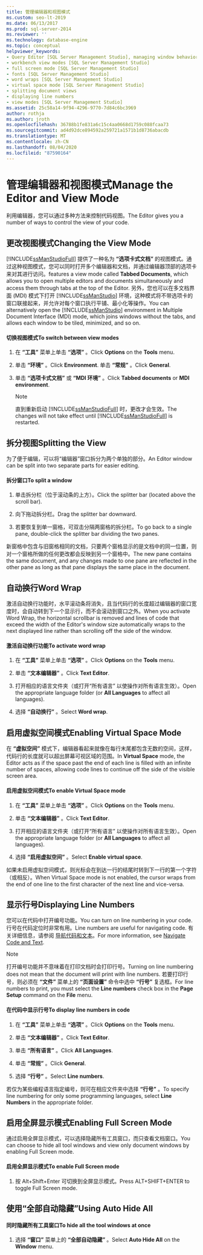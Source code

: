 ```yaml
---
title: 管理编辑器和视图模式
ms.custom: seo-lt-2019
ms.date: 06/13/2017
ms.prod: sql-server-2014
ms.reviewer: ''
ms.technology: database-engine
ms.topic: conceptual
helpviewer_keywords:
- Query Editor [SQL Server Management Studio], managing window behavior
- workbench view modes [SQL Server Management Studio]
- full screen mode [SQL Server Management Studio]
- fonts [SQL Server Management Studio]
- word wraps [SQL Server Management Studio]
- virtual space mode [SQL Server Management Studio]
- splitting document views
- displaying line numbers
- view modes [SQL Server Management Studio]
ms.assetid: 25c58a14-9f94-4296-9770-7d84c6bc3969
author: rothja
ms.author: jroth
ms.openlocfilehash: 36788b1fe831a6c15c4aa0668d1759c088fcaa73
ms.sourcegitcommit: ad4d92dce894592a259721a1571b1d8736abacdb
ms.translationtype: MT
ms.contentlocale: zh-CN
ms.lasthandoff: 08/04/2020
ms.locfileid: "87590164"
---
```

# <a name="manage-the-editor-and-view-mode"></a><span data-ttu-id="ad0cd-102">管理编辑器和视图模式</span><span class="sxs-lookup"><span data-stu-id="ad0cd-102">Manage the Editor and View Mode</span></span>
  <span data-ttu-id="ad0cd-103">利用编辑器，您可以通过多种方法来控制代码视图。</span><span class="sxs-lookup"><span data-stu-id="ad0cd-103">The Editor gives you a number of ways to control the view of your code.</span></span>  
  
## <a name="changing-the-view-mode"></a><span data-ttu-id="ad0cd-104">更改视图模式</span><span class="sxs-lookup"><span data-stu-id="ad0cd-104">Changing the View Mode</span></span>  
 [!INCLUDE[ssManStudioFull](../../includes/ssmanstudiofull-md.md)] <span data-ttu-id="ad0cd-105">提供了一种名为 **“选项卡式文档”** 的视图模式。通过这种视图模式，您可以同时打开多个编辑器和文档，并通过编辑器顶部的选项卡来对其进行访问。</span><span class="sxs-lookup"><span data-stu-id="ad0cd-105">features a view mode called **Tabbed Documents**, which allows you to open multiple editors and documents simultaneously and access them through tabs at the top of the Editor.</span></span> <span data-ttu-id="ad0cd-106">另外，您也可以在多文档界面 (MDI) 模式下打开 [!INCLUDE[ssManStudio](../../includes/ssmanstudio-md.md)] 环境，这种模式将不带选项卡的窗口联接起来，并允许对每个窗口执行平铺、最小化等操作。</span><span class="sxs-lookup"><span data-stu-id="ad0cd-106">You can alternatively open the [!INCLUDE[ssManStudio](../../includes/ssmanstudio-md.md)] environment in Multiple Document Interface (MDI) mode, which joins windows without the tabs, and allows each window to be tiled, minimized, and so on.</span></span>  
  
#### <a name="to-switch-between-view-modes"></a><span data-ttu-id="ad0cd-107">切换视图模式</span><span class="sxs-lookup"><span data-stu-id="ad0cd-107">To switch between view modes</span></span>  
  
1.  <span data-ttu-id="ad0cd-108">在 **“工具”** 菜单上单击 **“选项”** 。</span><span class="sxs-lookup"><span data-stu-id="ad0cd-108">Click **Options** on the **Tools** menu.</span></span>  
  
2.  <span data-ttu-id="ad0cd-109">单击 **“环境”** 。</span><span class="sxs-lookup"><span data-stu-id="ad0cd-109">Click **Environment**.</span></span> <span data-ttu-id="ad0cd-110">单击 **“常规”** 。</span><span class="sxs-lookup"><span data-stu-id="ad0cd-110">Click **General**.</span></span>  
  
3.  <span data-ttu-id="ad0cd-111">单击 **“选项卡式文档”** 或 **“MDI 环境”** 。</span><span class="sxs-lookup"><span data-stu-id="ad0cd-111">Click **Tabbed documents** or **MDI environment**.</span></span>  
  
    > [!NOTE]  
    >  <span data-ttu-id="ad0cd-112">直到重新启动 [!INCLUDE[ssManStudioFull](../../includes/ssmanstudiofull-md.md)] 时，更改才会生效。</span><span class="sxs-lookup"><span data-stu-id="ad0cd-112">The changes will not take effect until [!INCLUDE[ssManStudioFull](../../includes/ssmanstudiofull-md.md)] is restarted.</span></span>  
  
## <a name="splitting-the-view"></a><span data-ttu-id="ad0cd-113">拆分视图</span><span class="sxs-lookup"><span data-stu-id="ad0cd-113">Splitting the View</span></span>  
 <span data-ttu-id="ad0cd-114">为了便于编辑，可以将“编辑器”窗口拆分为两个单独的部分。</span><span class="sxs-lookup"><span data-stu-id="ad0cd-114">An Editor window can be split into two separate parts for easier editing.</span></span>  
  
#### <a name="to-split-a-window"></a><span data-ttu-id="ad0cd-115">拆分窗口</span><span class="sxs-lookup"><span data-stu-id="ad0cd-115">To split a window</span></span>  
  
1.  <span data-ttu-id="ad0cd-116">单击拆分栏（位于滚动条的上方）。</span><span class="sxs-lookup"><span data-stu-id="ad0cd-116">Click the splitter bar (located above the scroll bar).</span></span>  
  
2.  <span data-ttu-id="ad0cd-117">向下拖动拆分栏。</span><span class="sxs-lookup"><span data-stu-id="ad0cd-117">Drag the splitter bar downward.</span></span>  
  
3.  <span data-ttu-id="ad0cd-118">若要恢复到单一窗格，可双击分隔两窗格的拆分栏。</span><span class="sxs-lookup"><span data-stu-id="ad0cd-118">To go back to a single pane, double-click the splitter bar dividing the two panes.</span></span>  
  
 <span data-ttu-id="ad0cd-119">新窗格中包含与旧窗格相同的文档，只要两个窗格显示的是文档中的同一位置，则对一个窗格所做的任何更改都会反映到另一个窗格中。</span><span class="sxs-lookup"><span data-stu-id="ad0cd-119">The new pane contains the same document, and any changes made to one pane are reflected in the other pane as long as that pane displays the same place in the document.</span></span>  
  
## <a name="word-wrap"></a><span data-ttu-id="ad0cd-120">自动换行</span><span class="sxs-lookup"><span data-stu-id="ad0cd-120">Word Wrap</span></span>  
 <span data-ttu-id="ad0cd-121">激活自动换行功能时，水平滚动条将消失，且当代码行的长度超过编辑器的窗口宽度时，会自动转到下一个显示行，而不会滚动到窗口之外。</span><span class="sxs-lookup"><span data-stu-id="ad0cd-121">When you activate Word Wrap, the horizontal scrollbar is removed and lines of code that exceed the width of the Editor's window size automatically wraps to the next displayed line rather than scrolling off the side of the window.</span></span>  
  
#### <a name="to-activate-word-wrap"></a><span data-ttu-id="ad0cd-122">激活自动换行功能</span><span class="sxs-lookup"><span data-stu-id="ad0cd-122">To activate word wrap</span></span>  
  
1.  <span data-ttu-id="ad0cd-123">在 **“工具”** 菜单上单击 **“选项”** 。</span><span class="sxs-lookup"><span data-stu-id="ad0cd-123">Click **Options** on the **Tools** menu.</span></span>  
  
2.  <span data-ttu-id="ad0cd-124">单击 **“文本编辑器”** 。</span><span class="sxs-lookup"><span data-stu-id="ad0cd-124">Click **Text Editor**.</span></span>  
  
3.  <span data-ttu-id="ad0cd-125">打开相应的语言文件夹（或打开“所有语言”  以使操作对所有语言生效）。</span><span class="sxs-lookup"><span data-stu-id="ad0cd-125">Open the appropriate language folder (or **All Languages** to affect all languages).</span></span>  
  
4.  <span data-ttu-id="ad0cd-126">选择 **“自动换行”** 。</span><span class="sxs-lookup"><span data-stu-id="ad0cd-126">Select **Word wrap**.</span></span>  
  
## <a name="enabling-virtual-space-mode"></a><span data-ttu-id="ad0cd-127">启用虚拟空间模式</span><span class="sxs-lookup"><span data-stu-id="ad0cd-127">Enabling Virtual Space Mode</span></span>  
 <span data-ttu-id="ad0cd-128">在 **“虚拟空间”** 模式下，编辑器看起来就像在每行末尾都包含无数的空间，这样，代码行的长度就可以超出屏幕可视区域的范围。</span><span class="sxs-lookup"><span data-stu-id="ad0cd-128">In **Virtual Space** mode, the Editor acts as if the space past the end of each line is filled with an infinite number of spaces, allowing code lines to continue off the side of the visible screen area.</span></span>  
  
#### <a name="to-enable-virtual-space-mode"></a><span data-ttu-id="ad0cd-129">启用虚拟空间模式</span><span class="sxs-lookup"><span data-stu-id="ad0cd-129">To enable Virtual Space mode</span></span>  
  
1.  <span data-ttu-id="ad0cd-130">在 **“工具”** 菜单上单击 **“选项”** 。</span><span class="sxs-lookup"><span data-stu-id="ad0cd-130">Click **Options** on the **Tools** menu.</span></span>  
  
2.  <span data-ttu-id="ad0cd-131">单击 **“文本编辑器”** 。</span><span class="sxs-lookup"><span data-stu-id="ad0cd-131">Click **Text Editor**.</span></span>  
  
3.  <span data-ttu-id="ad0cd-132">打开相应的语言文件夹（或打开“所有语言”  以使操作对所有语言生效）。</span><span class="sxs-lookup"><span data-stu-id="ad0cd-132">Open the appropriate language folder (or **All Languages** to affect all languages).</span></span>  
  
4.  <span data-ttu-id="ad0cd-133">选择 **“启用虚拟空间”** 。</span><span class="sxs-lookup"><span data-stu-id="ad0cd-133">Select **Enable virtual space**.</span></span>  
  
 <span data-ttu-id="ad0cd-134">如果未启用虚拟空间模式，则光标会在到达一行的结尾时转到下一行的第一个字符（或相反）。</span><span class="sxs-lookup"><span data-stu-id="ad0cd-134">When Virtual Space mode is not enabled, the cursor wraps from the end of one line to the first character of the next line and vice-versa.</span></span>  
  
## <a name="displaying-line-numbers"></a><span data-ttu-id="ad0cd-135">显示行号</span><span class="sxs-lookup"><span data-stu-id="ad0cd-135">Displaying Line Numbers</span></span>  
 <span data-ttu-id="ad0cd-136">您可以在代码中打开编号功能。</span><span class="sxs-lookup"><span data-stu-id="ad0cd-136">You can turn on line numbering in your code.</span></span> <span data-ttu-id="ad0cd-137">行号在代码定位时非常有用。</span><span class="sxs-lookup"><span data-stu-id="ad0cd-137">Line numbers are useful for navigating code.</span></span> <span data-ttu-id="ad0cd-138">有关详细信息，请参阅 [导航代码和文本](navigate-code-and-text.md)。</span><span class="sxs-lookup"><span data-stu-id="ad0cd-138">For more information, see [Navigate Code and Text](navigate-code-and-text.md).</span></span>  
  
> [!NOTE]  
>  <span data-ttu-id="ad0cd-139">打开编号功能并不意味着在打印文档时会打印行号。</span><span class="sxs-lookup"><span data-stu-id="ad0cd-139">Turning on line numbering does not mean that the document will print with line numbers.</span></span> <span data-ttu-id="ad0cd-140">若要打印行号，则必须在 **“文件”** 菜单上的 **“页面设置”** 命令中选中 **“行号”** 复选框。</span><span class="sxs-lookup"><span data-stu-id="ad0cd-140">For line numbers to print, you must select the **Line numbers** check box in the **Page Setup** command on the **File** menu.</span></span>  
  
#### <a name="to-display-line-numbers-in-code"></a><span data-ttu-id="ad0cd-141">在代码中显示行号</span><span class="sxs-lookup"><span data-stu-id="ad0cd-141">To display line numbers in code</span></span>  
  
1.  <span data-ttu-id="ad0cd-142">在 **“工具”** 菜单上单击 **“选项”** 。</span><span class="sxs-lookup"><span data-stu-id="ad0cd-142">Click **Options** on the **Tools** menu.</span></span>  
  
2.  <span data-ttu-id="ad0cd-143">单击 **“文本编辑器”** 。</span><span class="sxs-lookup"><span data-stu-id="ad0cd-143">Click **Text Editor**.</span></span>  
  
3.  <span data-ttu-id="ad0cd-144">单击 **“所有语言”** 。</span><span class="sxs-lookup"><span data-stu-id="ad0cd-144">Click **All Languages**.</span></span>  
  
4.  <span data-ttu-id="ad0cd-145">单击 **“常规”** 。</span><span class="sxs-lookup"><span data-stu-id="ad0cd-145">Click **General**.</span></span>  
  
5.  <span data-ttu-id="ad0cd-146">选择 **“行号”** 。</span><span class="sxs-lookup"><span data-stu-id="ad0cd-146">Select **Line numbers**.</span></span>  
  
 <span data-ttu-id="ad0cd-147">若仅为某些编程语言指定编号，则可在相应文件夹中选择 **“行号”** 。</span><span class="sxs-lookup"><span data-stu-id="ad0cd-147">To specify line numbering for only some programming languages, select **Line Numbers** in the appropriate folder.</span></span>  
  
## <a name="enabling-full-screen-mode"></a><span data-ttu-id="ad0cd-148">启用全屏显示模式</span><span class="sxs-lookup"><span data-stu-id="ad0cd-148">Enabling Full Screen Mode</span></span>  
 <span data-ttu-id="ad0cd-149">通过启用全屏显示模式，可以选择隐藏所有工具窗口，而只查看文档窗口。</span><span class="sxs-lookup"><span data-stu-id="ad0cd-149">You can choose to hide all tool windows and view only document windows by enabling Full Screen mode.</span></span>  
  
#### <a name="to-enable-full-screen-mode"></a><span data-ttu-id="ad0cd-150">启用全屏显示模式</span><span class="sxs-lookup"><span data-stu-id="ad0cd-150">To enable Full Screen mode</span></span>  
  
1.  <span data-ttu-id="ad0cd-151">按 Alt+Shift+Enter 可切换到全屏显示模式。</span><span class="sxs-lookup"><span data-stu-id="ad0cd-151">Press ALT+SHIFT+ENTER to toggle Full Screen mode.</span></span>  
  
## <a name="using-auto-hide-all"></a><span data-ttu-id="ad0cd-152">使用“全部自动隐藏”</span><span class="sxs-lookup"><span data-stu-id="ad0cd-152">Using Auto Hide All</span></span>  
  
#### <a name="to-hide-all-the-tool-windows-at-once"></a><span data-ttu-id="ad0cd-153">同时隐藏所有工具窗口</span><span class="sxs-lookup"><span data-stu-id="ad0cd-153">To hide all the tool windows at once</span></span>  
  
1.  <span data-ttu-id="ad0cd-154">选择 **“窗口”** 菜单上的 **“全部自动隐藏”** 。</span><span class="sxs-lookup"><span data-stu-id="ad0cd-154">Select **Auto Hide All** on the **Window** menu.</span></span>  
  
  
